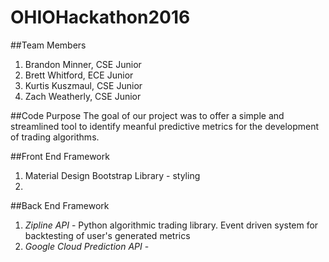# OHIOHackathon2016

##Team Members 

1. Brandon Minner, CSE Junior 
2. Brett Whitford, ECE Junior
3. Kurtis Kuszmaul, CSE Junior
4. Zach Weatherly, CSE Junior

##Code Purpose
The goal of our project was to offer a simple and streamlined tool to identify
meanful predictive metrics for the development of trading algorithms.

##Front End Framework
1. Material Design Bootstrap Library - styling
2. 

##Back End Framework
1. *Zipline API* - Python algorithmic trading library. Event driven system for backtesting of user's generated metrics
2. *Google Cloud Prediction API* - 